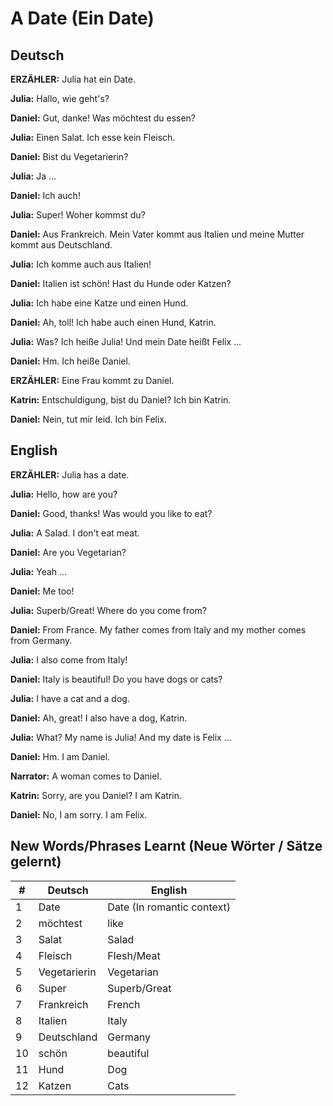 # A Date (Ein Date)

## Deutsch

**ERZÄHLER:** Julia hat ein Date.

**Julia:** Hallo, wie geht's?

**Daniel:** Gut, danke! Was möchtest du essen?

**Julia:** Einen Salat. Ich esse kein Fleisch.

**Daniel:** Bist du Vegetarierin?

**Julia:** Ja ...

**Daniel:** Ich auch!

**Julia:** Super! Woher kommst du?

**Daniel:** Aus Frankreich. Mein Vater kommt aus Italien und meine Mutter kommt aus Deutschland.

**Julia:** Ich komme auch aus Italien!

**Daniel:** Italien ist schön! Hast du Hunde oder Katzen?

**Julia:** Ich habe eine Katze und einen Hund.

**Daniel:** Ah, toll! Ich habe auch einen Hund, Katrin.

**Julia:** Was? Ich heiße Julia! Und mein Date heißt Felix ...

**Daniel:** Hm. Ich heiße Daniel.

**ERZÄHLER:** Eine Frau kommt zu Daniel.

**Katrin:** Entschuldigung, bist du Daniel? Ich bin Katrin.

**Daniel:** Nein, tut mir leid. Ich bin Felix.

## English

**ERZÄHLER:** Julia has a date.

**Julia:** Hello, how are you?

**Daniel:** Good, thanks! Was would you like to eat?

**Julia:** A Salad. I don't eat meat.

**Daniel:** Are you Vegetarian?

**Julia:** Yeah ...

**Daniel:** Me too!

**Julia:** Superb/Great! Where do you come from?

**Daniel:** From France. My father comes from Italy and my mother comes from Germany.

**Julia:** I also come from Italy!

**Daniel:** Italy is beautiful! Do you have dogs or cats?

**Julia:** I have a cat and a dog.

**Daniel:** Ah, great! I also have a dog, Katrin.

**Julia:** What? My name is Julia! And my date is Felix ...

**Daniel:** Hm. I am Daniel.

**Narrator:** A woman comes to Daniel.

**Katrin:** Sorry, are you Daniel? I am Katrin.

**Daniel:** No, I am sorry. I am Felix.

## New Words/Phrases Learnt (Neue Wörter / Sätze gelernt)

|#|Deutsch|English|
|---	|---	|---	|
|1|Date|Date (In romantic context)|
|2|möchtest|like|
|3|Salat|Salad|
|4|Fleisch|Flesh/Meat|
|5|Vegetarierin|Vegetarian|
|6|Super|Superb/Great|
|7|Frankreich|French|
|8|Italien|Italy|
|9|Deutschland|Germany|
|10|schön|beautiful|
|11|Hund|Dog|
|12|Katzen|Cats|